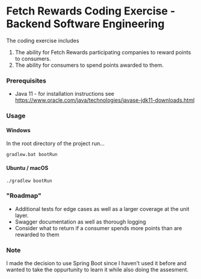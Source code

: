 # Fetch Rewards Coding Exercise - Backend Software Engineering

The coding exercise includes 
1. The ability for Fetch Rewards participating companies to reward points to consumers.
2. The ability for consumers to spend points awarded to them.

### Prerequisites

- Java 11 - for installation instructions see https://www.oracle.com/java/technologies/javase-jdk11-downloads.html

### Usage

#### Windows

In the root directory of the project run...
```
gradlew.bat bootRun
```

#### Ubuntu / macOS

```
./gradlew bootRun
```

### "Roadmap" 

- Additional tests for edge cases as well as a larger coverage at the unit layer. 
- Swagger documentation as well as thorough logging
- Consider what to return if a consumer spends more points than are rewarded to them

### Note

I made the decision to use Spring Boot since I haven't used it before and wanted to take the oppurtunity to learn it while also doing the assesment. 
